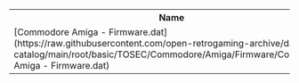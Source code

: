 <table>
<tr><th>Name</th><th>Size</th></tr>
<tr><td>
[Commodore Amiga - Firmware.dat](https://raw.githubusercontent.com/open-retrogaming-archive/dat-catalog/main/root/basic/TOSEC/Commodore/Amiga/Firmware/Commodore Amiga - Firmware.dat)
</td><td>47998</td></tr>
</table>
